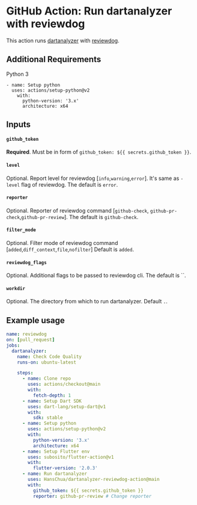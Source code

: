 # GitHub Action: Run dartanalyzer with reviewdog

This action runs [dartanalyzer](https://dart.dev/tools/dart-analyze) with [reviewdog](https://github.com/reviewdog/reviewdog).

## Additional Requirements

Python 3

```
- name: Setup python
  uses: actions/setup-python@v2
    with:
      python-version: '3.x'
      architecture: x64
```

## Inputs

#### `github_token`

**Required**. Must be in form of `github_token: ${{ secrets.github_token }}`.

#### `level`

Optional. Report level for reviewdog [`info`,`warning`,`error`].
It's same as `-level` flag of reviewdog.
The default is `error`.

#### `reporter`

Optional. Reporter of reviewdog command [`github-check`, `github-pr-check`,`github-pr-review`].
The default is `github-check`.

#### `filter_mode`
Optional. Filter mode of reviewdog command [`added`,`diff_context`,`file`,`nofilter`]
Default is `added`.

#### `reviewdog_flags`

Optional. Additional flags to be passed to reviewdog cli.
The default is ``.

#### `workdir`

Optional. The directory from which to run dartanalyzer.
Default `.`.

## Example usage

```yml
name: reviewdog
on: [pull_request]
jobs:
  dartanalyzer:
    name: Check Code Quality
    runs-on: ubuntu-latest

    steps:
      - name: Clone repo
        uses: actions/checkout@main
        with:
          fetch-depth: 1
      - name: Setup Dart SDK
        uses: dart-lang/setup-dart@v1
        with:
          sdk: stable
      - name: Setup python
        uses: actions/setup-python@v2
        with:
          python-version: '3.x'
          architecture: x64
      - name: Setup Flutter env
        uses: subosito/flutter-action@v1
        with:
          flutter-version: '2.0.3'
      - name: Run dartanalyzer
        uses: HansChua/dartanalyzer-reviewdog-action@main
        with:
          github_token: ${{ secrets.github_token }}
          reporter: github-pr-review # Change reporter
```
